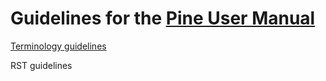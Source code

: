 # Guidelines for the [Pine User Manual](https://www.tradingview.com/pine-script-docs/en/v4/index.html)

[Terminology guidelines](../blob/documentation-guidelines/PineUserManual/Terminology)

RST guidelines
